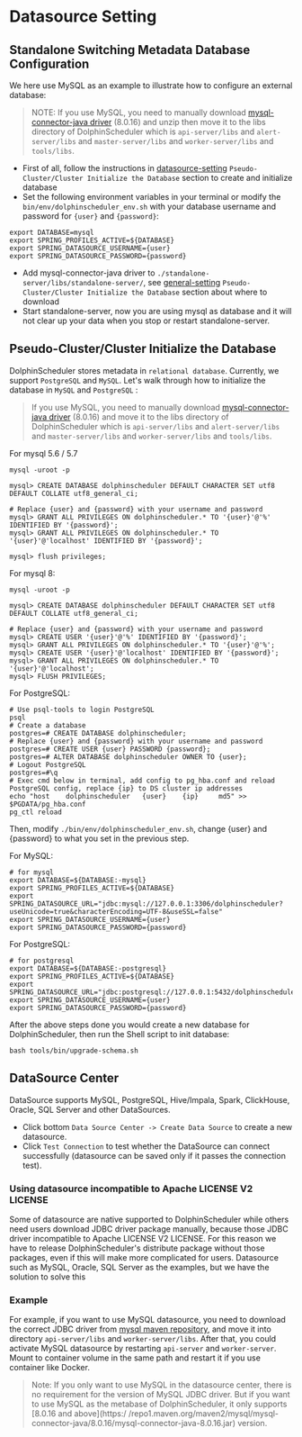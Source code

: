 # Datasource Setting

## Standalone Switching Metadata Database Configuration

We here use MySQL as an example to illustrate how to configure an external database:

> NOTE: If you use MySQL, you need to manually download [mysql-connector-java driver][mysql] (8.0.16) and unzip then move it to the libs directory of DolphinScheduler
> which is `api-server/libs` and `alert-server/libs` and `master-server/libs` and `worker-server/libs` and `tools/libs`.

* First of all, follow the instructions in [datasource-setting](datasource-setting.md) `Pseudo-Cluster/Cluster Initialize the Database` section to create and initialize database
* Set the following environment variables in your terminal or modify the `bin/env/dolphinscheduler_env.sh` with your database username and password for `{user}` and `{password}`:

```shell
export DATABASE=mysql
export SPRING_PROFILES_ACTIVE=${DATABASE}
export SPRING_DATASOURCE_USERNAME={user}
export SPRING_DATASOURCE_PASSWORD={password}
```

* Add mysql-connector-java driver to `./standalone-server/libs/standalone-server/`, see [general-setting](general-setting.md) `Pseudo-Cluster/Cluster Initialize the Database` section about where to download
* Start standalone-server, now you are using mysql as database and it will not clear up your data when you stop or restart standalone-server.

## Pseudo-Cluster/Cluster Initialize the Database

DolphinScheduler stores metadata in `relational database`. Currently, we support `PostgreSQL` and `MySQL`. Let's walk through how to initialize the database in `MySQL` and `PostgreSQL` :

> If you use MySQL, you need to manually download [mysql-connector-java driver][mysql] (8.0.16) and move it to the libs directory of DolphinScheduler which is `api-server/libs` and `alert-server/libs` and `master-server/libs` and `worker-server/libs` and `tools/libs`.

For mysql 5.6 / 5.7

```shell
mysql -uroot -p

mysql> CREATE DATABASE dolphinscheduler DEFAULT CHARACTER SET utf8 DEFAULT COLLATE utf8_general_ci;

# Replace {user} and {password} with your username and password
mysql> GRANT ALL PRIVILEGES ON dolphinscheduler.* TO '{user}'@'%' IDENTIFIED BY '{password}';
mysql> GRANT ALL PRIVILEGES ON dolphinscheduler.* TO '{user}'@'localhost' IDENTIFIED BY '{password}';

mysql> flush privileges;
```

For mysql 8:

```shell
mysql -uroot -p

mysql> CREATE DATABASE dolphinscheduler DEFAULT CHARACTER SET utf8 DEFAULT COLLATE utf8_general_ci;

# Replace {user} and {password} with your username and password
mysql> CREATE USER '{user}'@'%' IDENTIFIED BY '{password}';
mysql> GRANT ALL PRIVILEGES ON dolphinscheduler.* TO '{user}'@'%';
mysql> CREATE USER '{user}'@'localhost' IDENTIFIED BY '{password}';
mysql> GRANT ALL PRIVILEGES ON dolphinscheduler.* TO '{user}'@'localhost';
mysql> FLUSH PRIVILEGES;
```

For PostgreSQL:

```shell
# Use psql-tools to login PostgreSQL
psql
# Create a database
postgres=# CREATE DATABASE dolphinscheduler;
# Replace {user} and {password} with your username and password
postgres=# CREATE USER {user} PASSWORD {password};
postgres=# ALTER DATABASE dolphinscheduler OWNER TO {user};
# Logout PostgreSQL
postgres=#\q
# Exec cmd below in terminal, add config to pg_hba.conf and reload PostgreSQL config, replace {ip} to DS cluster ip addresses
echo "host    dolphinscheduler   {user}    {ip}     md5" >> $PGDATA/pg_hba.conf
pg_ctl reload
```

Then, modify `./bin/env/dolphinscheduler_env.sh`, change {user} and {password} to what you set in the previous step.

For MySQL:

```shell
# for mysql
export DATABASE=${DATABASE:-mysql}
export SPRING_PROFILES_ACTIVE=${DATABASE}
export SPRING_DATASOURCE_URL="jdbc:mysql://127.0.0.1:3306/dolphinscheduler?useUnicode=true&characterEncoding=UTF-8&useSSL=false"
export SPRING_DATASOURCE_USERNAME={user}
export SPRING_DATASOURCE_PASSWORD={password}
```

For PostgreSQL:

```shell
# for postgresql
export DATABASE=${DATABASE:-postgresql}
export SPRING_PROFILES_ACTIVE=${DATABASE}
export SPRING_DATASOURCE_URL="jdbc:postgresql://127.0.0.1:5432/dolphinscheduler"
export SPRING_DATASOURCE_USERNAME={user}
export SPRING_DATASOURCE_PASSWORD={password}
```

After the above steps done you would create a new database for DolphinScheduler, then run the Shell script to init database:

```shell
bash tools/bin/upgrade-schema.sh
```

## DataSource Center

DataSource supports MySQL, PostgreSQL, Hive/Impala, Spark, ClickHouse, Oracle, SQL Server and other DataSources.

- Click bottom `Data Source Center -> Create Data Source` to create a new datasource.
- Click `Test Connection` to test whether the DataSource can connect successfully (datasource can be saved only if it passes the connection test).

### Using datasource incompatible to Apache LICENSE V2 LICENSE

Some of datasource are native supported to DolphinScheduler while others need users download JDBC driver package manually,
because those JDBC driver incompatible to Apache LICENSE V2 LICENSE. For this reason we have to release DolphinScheduler's
distribute package without those packages, even if this will make more complicated for users. Datasource such as MySQL,
Oracle, SQL Server as the examples, but we have the solution to solve this

### Example

For example, if you want to use MySQL datasource, you need to download the correct JDBC driver from [mysql maven repository](https://repo1.maven.org/maven2/mysql/mysql-connector-java),
and move it into directory `api-server/libs` and `worker-server/libs`. After that, you could activate MySQL datasource by
restarting `api-server` and `worker-server`. Mount to container volume in the same path and restart it if you use container
like Docker.

> Note: If you only want to use MySQL in the datasource center, there is no requirement for the version of MySQL JDBC driver.
> But if you want to use MySQL as the metabase of DolphinScheduler, it only supports [8.0.16 and above](https:/ /repo1.maven.org/maven2/mysql/mysql-connector-java/8.0.16/mysql-connector-java-8.0.16.jar) version.

[mysql]: https://downloads.mysql.com/archives/get/p/3/file/mysql-connector-java-8.0.16.tar.gz

